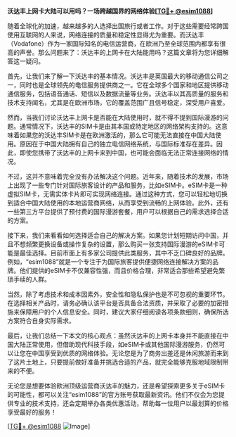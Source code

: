 **沃达丰上网卡大陆可以用吗？一场跨越国界的网络体验[[TG💪+ @esim1088](https://t.me/s/esim1088)]**

随着全球化的加速，越来越多的人选择出国旅行或者工作。对于这些需要经常跨国使用互联网的人来说，网络连接的质量和稳定性显得尤为重要。而沃达丰（Vodafone）作为一家国际知名的电信运营商，在欧洲乃至全球范围内都享有很高的声誉。那么问题来了：沃达丰的上网卡在大陆能用吗？这篇文章将为您详细解答这一疑问。

首先，让我们来了解一下沃达丰的基本情况。沃达丰是英国最大的移动通信公司之一，同时也是全球领先的电信服务提供商之一。它在全球多个国家和地区提供移动通信服务，包括语音通话、短信以及数据流量等业务。沃达丰以其高质量的服务和技术支持闻名，尤其是在欧洲市场，它的覆盖范围广且信号稳定，深受用户喜爱。

然而，当我们讨论沃达丰上网卡是否能在大陆使用时，就不得不提到国际漫游的问题。通常情况下，沃达丰的SIM卡是由其本国或特定地区的网络架构支持的。这意味着如果您的沃达丰SIM卡是在欧洲激活的，那么它可能无法直接在中国大陆使用。原因在于中国大陆拥有自己的独立电信网络系统，与国际标准存在差异。因此，即使您携带了沃达丰的上网卡来到中国，也可能会面临无法正常连接网络的情况。

不过，这并不意味着完全没有办法解决这个问题。近年来，随着技术的发展，市场上出现了一些专门针对国际旅客设计的产品和服务，比如eSIM卡。eSIM卡是一种虚拟SIM卡，无需实体卡片即可实现网络连接。通过这种方式，您可以轻松地切换到适合中国大陆使用的本地运营商网络，从而享受到流畅的上网体验。此外，还有一些第三方平台提供了预付费的国际漫游套餐，用户可以根据自己的需求选择合适的方案。

接下来，我们来看看如何选择适合自己的解决方案。如果您计划短期访问中国，并且不想频繁更换设备或操作复杂的设置，那么购买一张支持国际漫游的eSIM卡可能是最佳选择。目前市面上有多家公司提供此类服务，其中不乏口碑良好的品牌。例如，“esim1088”就是一个专注于为国际旅客提供便捷网络连接解决方案的品牌。他们提供的eSIM卡不仅兼容性强，而且价格合理，非常适合那些希望避免繁琐手续的人群。

当然，除了考虑技术和成本因素外，安全性和隐私保护也是不可忽视的重要环节。在选择相关产品时，请务必确认该平台是否具备合法资质，并采取了必要的加密措施来保障用户的个人信息安全。同时，建议大家仔细阅读各项条款细则，确保所选方案符合自身实际需求。

最后，让我们总结一下本文的核心观点：虽然沃达丰的上网卡本身并不能直接在中国大陆正常使用，但借助现代科技手段，如eSIM卡或其他国际漫游服务，仍然可以让您在中国享受到优质的网络体验。无论您是为了商务出差还是休闲旅游而来到了这片土地上，只要提前做好准备并挑选合适的产品，就完全能够克服地域限制带来的不便。

无论您是想要体验欧洲顶级运营商沃达丰的魅力，还是希望探索更多关于eSIM卡的可能性，都可以关注“esim1088”的官方账号获取最新资讯。他们不仅会为您提供专业的技术支持，还会定期举办各类优惠活动，帮助每一位用户以最划算的价格享受最好的服务！

[[TG💪+ @esim1088](https://t.me/s/esim1088) ![Image](https://i.postimg.cc/4NQfJmqS/Snipaste-2025-05-13-00-14-12.png)]